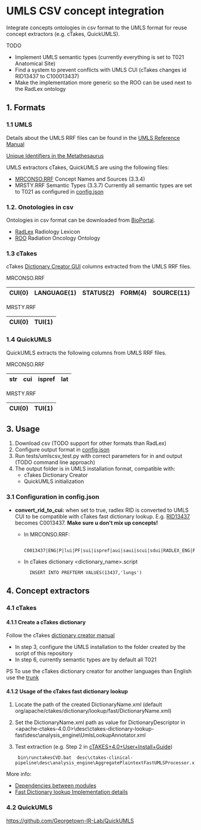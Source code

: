 # UMLS CSV concept integration

Integrate concepts ontologies in csv format to the UMLS format for reuse concept extractors (e.g. cTakes, QuickUMLS).

TODO
-	Implement UMLS semantic types (currently everything is set to T021 Anatomical Site)
-	Find a system to prevent conflicts with UMLS CUI (cTakes changes id RID13437 to C100013437)
-	Make the implementation more generic so the ROO can be used next to the RadLex ontology


## 1. Formats 
### 1.1 UMLS

Details about the UMLS RRF files can be found in the [UMLS Reference Manual](https://www.ncbi.nlm.nih.gov/books/NBK9685/)

[Unique Identifiers in the Metathesaurus](https://www.nlm.nih.gov/research/umls/new_users/online_learning/Meta_005.html)

UMLS extractors cTakes, QuickUMLS are using the following files:
- [MRCONSO.RRF](https://www.ncbi.nlm.nih.gov/books/NBK9685/table/ch03.T.concept_names_and_sources_file_mr/?report=objectonly) Concept Names and Sources (3.3.4)
- MRSTY.RRF Semantic Types (3.3.7) Currently all semantic types are set to T021 as configured in [config.json](config.json)
    

### 1.2. Onotologies in csv

Ontologies in csv format can be downloaded from [BioPortal](http://bioportal.bioontology.org).
 
- [RadLex](http://bioportal.bioontology.org/ontologies/RADLEX) Radiology Lexicon
- [ROO](https://bioportal.bioontology.org/ontologies/ROO) Radiation Oncology Ontology



### 1.3 cTakes

cTakes [Dictionary Creator GUI](https://cwiki.apache.org/confluence/display/CTAKES/Dictionary+Creator+GUI) columns extracted from the UMLS RRF files.

MRCONSO.RRF

| CUI(0) | LANGUAGE(1) | STATUS(2) | FORM(4) | SOURCE(11) | TERM_TYPE(12) | SOURCE_CODE(13) | TEXT(14) |
|--------|-------------|-----------|---------|------------|---------------|-----------------|----------|

MRSTY.RRF

| CUI(0) | TUI(1) |
|--------|--------|


### 1.4 QuickUMLS

QuickUMLS extracts the following columns from UMLS RRF files.

MRCONSO.RRF

| str | cui | ispref | lat |
|-----|-----|--------|-----|
  
MRSTY.RRF

| CUI(0) | TUI(1) |
|----------|----------|


## 3. Usage

1. Download csv (TODO support for other formats than RadLex)
2. Configure output format in [config.json](config.json)
3. Run tests/umlscsv_test.py with correct parameters for in and output (TODO command line approach)
4. The output folder is in UMLS installation format, compatible with:  
    - cTakes Dictionary Creator
    - QuickUMLS initialization 

### 3.1 Configuration in config.json

- **convert_rid_to_cui:** when set to true, radlex RID is converted to UMLS CUI to be compatible with cTakes fast dictionary lookup. E.g. [RID13437](https://bioportal.bioontology.org/ontologies/RADLEX/?p=classes&conceptid=http%3A%2F%2Fwww.radlex.org%2FRID%2F%23RID13437) becomes C0013437.
    **Make sure u don't mix up concepts!**
    
    - In MRCONSO.RRF:

            C0013437|ENG|P|lui|PF|sui|ispref|aui|saui|scui|sdui|RADLEX_ENG|PT|71620000|lungs|srl|N|256
        
    - In cTakes dictionary <dictionary_name>.script

            INSERT INTO PREFTERM VALUES(13437,'lungs')     

    
## 4. Concept extractors

### 4.1 cTakes


#### 4.1.1 Create a cTakes dictionary

Follow the cTakes [dictionary creator manual](https://cwiki.apache.org/confluence/display/CTAKES/Dictionary+Creator+GUI)
- In step 3, configure the UMLS installation to the folder created by the script of this repository
- In step 6, currently semantic types are by default all T021

PS
To use the cTakes dictionary creator for another languages than English use the [trunk](https://svn.apache.org/repos/asf/ctakes/trunk/ctakes-gui/src/main/java/org/apache/ctakes/gui/dictionary/DictionaryCreator.java)

#### 4.1.2 Usage of the cTakes fast dictionary lookup

1. Locate the path of the created DictionaryName.xml (default org/apache/ctakes/dictionary/lookup/fast/DictionaryName.xml)
2. Set the DictionaryName.xml path as value for DictionaryDescriptor in <apache-ctakes-4.0.0>\desc\ctakes-dictionary-lookup-fast\desc\analysis_engine\UmlsLookupAnnotator.xml
3. Test extraction (e.g. Step 2 in [cTAKES+4.0+User+Install+Guide](https://cwiki.apache.org/confluence/display/CTAKES/cTAKES+4.0+User+Install+Guide))
    
        bin\runctakesCVD.bat  desc\ctakes-clinical-pipeline\desc\analysis_engine\AggregatePlaintextFastUMLSProcessor.xml


More info:
- [Dependencies between modules](https://cwiki.apache.org/confluence/display/CTAKES/cTAKES+4.0+Component+Use+Guide#cTAKES4.0ComponentUseGuide-ComponentDependencies)
- [Fast Dictionary lookup Implementation details](https://cwiki.apache.org/confluence/display/CTAKES/cTAKES+4.0+-+Fast+Dictionary+Lookup)

### 4.2 QuickUMLS

https://github.com/Georgetown-IR-Lab/QuickUMLS

